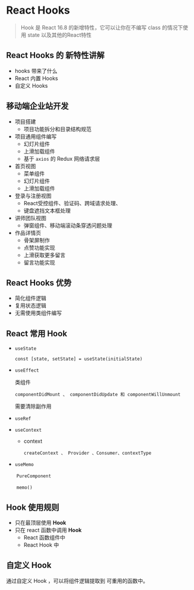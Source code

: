 # React Hooks 

> Hook 是 React 16.8 的新增特性，它可以让你在不编写 class 的情况下使用 state 以及其他的React特性



## React Hooks 的 新特性讲解

+ hooks 带来了什么
+ React 内置 Hooks
+ 自定义 Hooks



## 移动端企业站开发

+ 项目搭建 
  + 项目功能拆分和目录结构规范
+ 项目通用组件编写
  + 幻灯片组件
  + 上滑加载组件
  + 基于 `axios` 的 Redux 网络请求层
+ 首页视图
  + 菜单组件
  + 幻灯片组件
  + 上滑加载组件
+ 登录与注册视图
  + React受控组件、验证码、跨域请求处理、
  + 键盘遮挡文本框处理
+ 讲师团队视图
  + 弹窗组件、移动端滚动条穿透问题处理
+ 作品详情页
  + 骨架屏制作
  + 点赞功能实现
  + 上滑获取更多留言
  + 留言功能实现



## React  Hooks 优势

+ 简化组件逻辑
+ 复用状态逻辑
+ 无需使用类组件编写



## React 常用 Hook

+ `useState`

  `const [state, setState] = useState(initialState)`

+ `useEffect`

  类组件

  ​	`componentDidMount 、 componentDidUpdate 和 componentWillUnmount`

  需要清除副作用

+ `useRef`

+ `useContext`

  + context

    `createContext 、 Provider 、Consumer、contextType`

+ `useMemo`

  ​	`PureComponent`

  ​	`memo()`



## Hook 使用规则

+ 只在最顶层使用 **Hook**
+ 只在 react 函数中调用 **Hook**
  + React 函数组件中
  + React Hook 中



## 自定义 Hook

通过自定义 Hook ，可以将组件逻辑提取到 可重用的函数中。